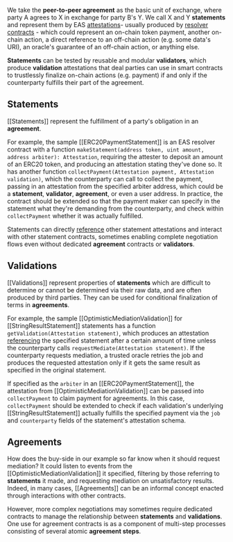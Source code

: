 We take the **peer-to-peer agreement** as the basic unit of exchange, where party A agrees to X in exchange for party B's Y. We call X and Y **statements** and represent them by EAS [attestations](https://docs.attest.org/docs/core--concepts/attestations)- usually produced by [resolver contracts](https://docs.attest.org/docs/core--concepts/resolver-contracts) - which could represent an on-chain token payment, another on-chain action, a direct reference to an off-chain action (e.g. some data's URI), an oracle's guarantee of an off-chain action, or anything else.

**Statements** can be tested by reusable and modular **validators**, which produce **validation** attestations that deal parties can use in smart contracts to trustlessly finalize on-chain actions (e.g. payment) if and only if the counterparty fulfills their part of the agreement.
## Statements

[[Statements]] represent the fulfillment of a party's obligation in an **agreement**. 

For example, the sample [[ERC20PaymentStatement]] is an EAS resolver contract with a function `makeStatement(address token, uint amount, address arbiter): Attestation`, requiring the attester to deposit an amount of an ERC20 token, and producing an attestation stating they've done so. It has another function `collectPayment(Attestation payment, Attestation validation)`, which the counterparty can call to collect the payment, passing in an attestation from the specified arbiter address, which could be a **statement**, **validator**, **agreement**, or even a user address. In practice, the contract should be extended so that the payment maker can specify in the statement what they're demanding from the counterparty, and check within `collectPayment` whether it was actually fulfilled.

 Statements can directly [reference](https://docs.attest.org/docs/tutorials/referenced-attestations) other statement attestations and interact with other statement contracts, sometimes enabling complete negotiation flows even without dedicated **agreement** contracts or **validators**.
## Validations

[[Validations]] represent properties of **statements** which are difficult to determine or cannot be determined via their raw data, and are often produced by third parties. They can be used for conditional finalization of terms in **agreements**.

For example, the sample [[OptimisticMediationValidation]] for [[StringResultStatement]] statements has a function `getValidation(Attestation statement)`, which produces an attestation [referencing](https://docs.attest.org/docs/tutorials/referenced-attestations) the specified statement after a certain amount of time unless the counterparty calls `requestMediate(Attestation statement)`. If the counterparty requests mediation, a trusted oracle retries the job and produces the requested attestation only if it gets the same result as specified in the original statement.

If specified as the `arbiter` in an [[ERC20PaymentStatement]], the attestation from [[OptimisticMediationValidation]] can be passed into `collectPayment` to claim payment for agreements. In this case, `collectPayment` should be extended to check if each validation's underlying [[StringResultStatement]] actually fulfills the specified payment via the `job` and `counterparty` fields of the statement's attestation schema.
## Agreements

How does the buy-side in our example so far know when it should request mediation? It could listen to events from the [[OptimisticMediationValidation]] it specified, filtering by those referring to **statements** it made, and requesting mediation on unsatisfactory results. Indeed, in many cases, [[Agreements]] can be an informal concept enacted through interactions with other contracts. 

However, more complex negotiations may sometimes require dedicated contracts to manage the relationship between **statements** and **validations**. One use for agreement contracts is as a component of multi-step processes consisting of several atomic **agreement steps**.